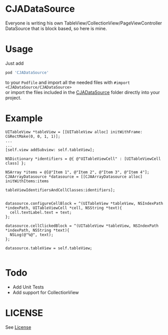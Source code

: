 # CJADataSource

Everyone is writing his own TableView/CollectionView/PageViewController DataSource that is block based, so here is mine.

# Usage

Just add
``` ruby
pod 'CJADataSource'
```
  
to your ```Podfile``` and import all the needed files with ```#import <CJADataSource/CJADataSource>```  
or import the files included in the [CJADataSource](CJADataSource) folder directly into your project.
 

# Example

``` objc
UITableView *tableView = [[UITableView alloc] initWithFrame: CGRectMake(0, 0, 1, 1)];
...
...
[self.view addSubview: self.tableView];
    
NSDictionary *identifiers = @{ @"UITableViewCell" : [UITableViewCell class] };
    
NSArray *items = @[@"Item 1", @"Item 2", @"Item 3", @"Item 4"];
CJAArrayDatasource *datasource = [[CJAArrayDatasource alloc] initWithItems:items
                                        tableViewIdentifiersAndCellClasses:identifiers];
    
    
datasource.configureCellBlock = ^(UITableView *tableView, NSIndexPath *indexPath, UITableViewCell *cell, NSString *text){
  cell.textLabel.text = text;
};
    
datasource.cellClickedBlock = ^(UITableView *tableView, NSIndexPath *indexPath, NSString *text){
  NSLog(@"%@", text);
};
    
datasource.tableView = self.tableView;
    

```

# Todo

* Add Unit Tests
* Add support for CollectionView

# LICENSE

See [License](LICENSE)
